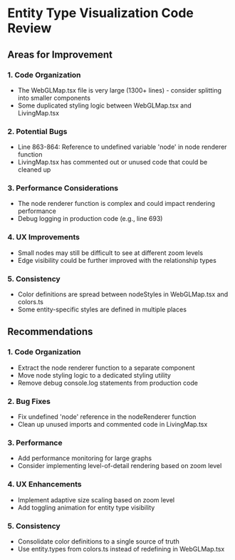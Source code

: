 # Entity Type Visualization Code Review

## Areas for Improvement

### 1. Code Organization
- The WebGLMap.tsx file is very large (1300+ lines) - consider splitting into smaller components
- Some duplicated styling logic between WebGLMap.tsx and LivingMap.tsx

### 2. Potential Bugs
- Line 863-864: Reference to undefined variable 'node' in node renderer function
- LivingMap.tsx has commented out or unused code that could be cleaned up

### 3. Performance Considerations
- The node renderer function is complex and could impact rendering performance
- Debug logging in production code (e.g., line 693)

### 4. UX Improvements
- Small nodes may still be difficult to see at different zoom levels
- Edge visibility could be further improved with the relationship types

### 5. Consistency
- Color definitions are spread between nodeStyles in WebGLMap.tsx and colors.ts
- Some entity-specific styles are defined in multiple places

## Recommendations

### 1. Code Organization
- Extract the node renderer function to a separate component
- Move node styling logic to a dedicated styling utility
- Remove debug console.log statements from production code

### 2. Bug Fixes
- Fix undefined 'node' reference in the nodeRenderer function
- Clean up unused imports and commented code in LivingMap.tsx

### 3. Performance
- Add performance monitoring for large graphs
- Consider implementing level-of-detail rendering based on zoom level

### 4. UX Enhancements
- Implement adaptive size scaling based on zoom level
- Add toggling animation for entity type visibility

### 5. Consistency
- Consolidate color definitions to a single source of truth
- Use entity.types from colors.ts instead of redefining in WebGLMap.tsx